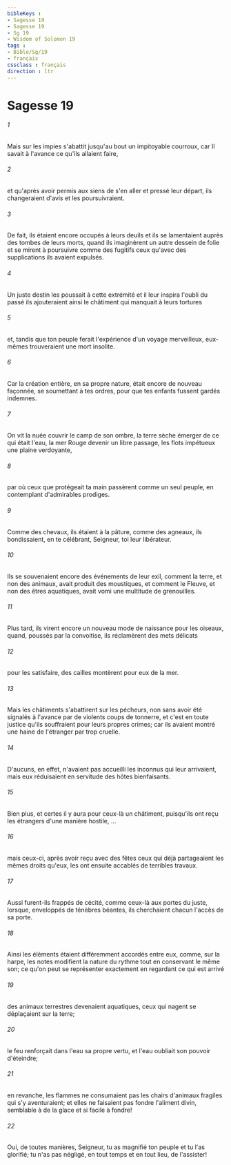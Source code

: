 ```yaml
---
bibleKeys : 
- Sagesse 19
- Sagesse 19
- Sg 19
- Wisdom of Solomon 19
tags : 
- Bible/Sg/19
- français
cssclass : français
direction : ltr
---
```


# Sagesse 19

###### 1
Mais sur les impies s'abattit jusqu'au bout un impitoyable courroux, car Il savait à l'avance ce qu'ils allaient faire,
###### 2
et qu'après avoir permis aux siens de s'en aller et pressé leur départ, ils changeraient d'avis et les poursuivraient.
###### 3
De fait, ils étaient encore occupés à leurs deuils et ils se lamentaient auprès des tombes de leurs morts, quand ils imaginèrent un autre dessein de folie et se mirent à poursuivre comme des fugitifs ceux qu'avec des supplications ils avaient expulsés.
###### 4
Un juste destin les poussait à cette extrémité et il leur inspira l'oubli du passé ils ajouteraient ainsi le châtiment qui manquait à leurs tortures
###### 5
et, tandis que ton peuple ferait l'expérience d'un voyage merveilleux, eux-mêmes trouveraient une mort insolite.
###### 6
Car la création entière, en sa propre nature, était encore de nouveau façonnée, se soumettant à tes ordres, pour que tes enfants fussent gardés indemnes.
###### 7
On vit la nuée couvrir le camp de son ombre, la terre sèche émerger de ce qui était l'eau, la mer Rouge devenir un libre passage, les flots impétueux une plaine verdoyante,
###### 8
par où ceux que protégeait ta main passèrent comme un seul peuple, en contemplant d'admirables prodiges.
###### 9
Comme des chevaux, ils étaient à la pâture, comme des agneaux, ils bondissaient, en te célébrant, Seigneur, toi leur libérateur.
###### 10
Ils se souvenaient encore des événements de leur exil, comment la terre, et non des animaux, avait produit des moustiques, et comment le Fleuve, et non des êtres aquatiques, avait vomi une multitude de grenouilles.
###### 11
Plus tard, ils virent encore un nouveau mode de naissance pour les oiseaux, quand, poussés par la convoitise, ils réclamèrent des mets délicats
###### 12
pour les satisfaire, des cailles montèrent pour eux de la mer.
###### 13
Mais les châtiments s'abattirent sur les pécheurs, non sans avoir été signalés à l'avance par de violents coups de tonnerre, et c'est en toute justice qu'ils souffraient pour leurs propres crimes; car ils avaient montré une haine de l'étranger par trop cruelle.
###### 14
D'aucuns, en effet, n'avaient pas accueilli les inconnus qui leur arrivaient, mais eux réduisaient en servitude des hôtes bienfaisants.
###### 15
Bien plus, et certes il y aura pour ceux-là un châtiment, puisqu'ils ont reçu les étrangers d'une manière hostile, ...
###### 16
mais ceux-ci, après avoir reçu avec des fêtes ceux qui déjà partageaient les mêmes droits qu'eux, les ont ensuite accablés de terribles travaux.
###### 17
Aussi furent-ils frappés de cécité, comme ceux-là aux portes du juste, lorsque, enveloppés de ténèbres béantes, ils cherchaient chacun l'accès de sa porte.
###### 18
Ainsi les éléments étaient différemment accordés entre eux, comme, sur la harpe, les notes modifient la nature du rythme tout en conservant le même son; ce qu'on peut se représenter exactement en regardant ce qui est arrivé
###### 19
des animaux terrestres devenaient aquatiques, ceux qui nagent se déplaçaient sur la terre;
###### 20
le feu renforçait dans l'eau sa propre vertu, et l'eau oubliait son pouvoir d'éteindre;
###### 21
en revanche, les flammes ne consumaient pas les chairs d'animaux fragiles qui s'y aventuraient; et elles ne faisaient pas fondre l'aliment divin, semblable à de la glace et si facile à fondre!
###### 22
Oui, de toutes manières, Seigneur, tu as magnifié ton peuple et tu l'as glorifié; tu n'as pas négligé, en tout temps et en tout lieu, de l'assister!
